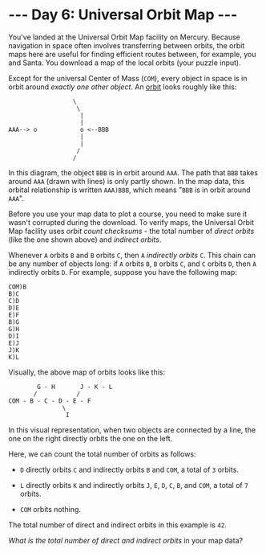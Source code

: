 # --- Day 6: Universal Orbit Map ---

You've landed at the Universal Orbit Map facility on Mercury.  Because navigation in space often involves transferring between orbits, the orbit maps here are useful for finding efficient routes between, for example, you and Santa. You download a map of the local orbits (your puzzle input).

Except for the universal Center of Mass (`COM`), every object in space is in orbit around *exactly one other object*.  An [orbit](https://en.wikipedia.org/wiki/Orbit) looks roughly like this:

```
                  \
                   \
                    |
                    |
AAA--> o            o <--BBB
                    |
                    |
                   /
                  /

```

In this diagram, the object `BBB` is in orbit around `AAA`. The path that `BBB` takes around `AAA` (drawn with lines) is only partly shown. In the map data, this orbital relationship is written `AAA)BBB`, which means "`BBB` is in orbit around `AAA`".

Before you use your map data to plot a course, you need to make sure it wasn't corrupted during the download.  To verify maps, the Universal Orbit Map facility uses *orbit count checksums* - the total number of *direct orbits* (like the one shown above) and *indirect orbits*.

Whenever `A` orbits `B` and `B` orbits `C`, then `A` *indirectly orbits* `C`.  This chain can be any number of objects long: if `A` orbits `B`, `B` orbits `C`, and `C` orbits `D`, then `A` indirectly orbits `D`.
For example, suppose you have the following map:

```
COM)B
B)C
C)D
D)E
E)F
B)G
G)H
D)I
E)J
J)K
K)L

```

Visually, the above map of orbits looks like this:

```
        G - H       J - K - L
       /           /
COM - B - C - D - E - F
               \
                I

```

In this visual representation, when two objects are connected by a line, the one on the right directly orbits the one on the left.

Here, we can count the total number of orbits as follows:


 - `D` directly orbits `C` and indirectly orbits `B` and `COM`, a total of `3` orbits.

 - `L` directly orbits `K` and indirectly orbits `J`, `E`, `D`, `C`, `B`, and `COM`, a total of `7` orbits.

 - `COM` orbits nothing.


The total number of direct and indirect orbits in this example is `42`.

*What is the total number of direct and indirect orbits* in your map data?


